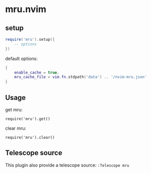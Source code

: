 # mru.nvim

## setup

```lua
require('mru').setup({
    -- options
})
```

default options:

```lua
{
    enable_cache = true,
    mru_cache_file = vim.fn.stdpath('data') .. '/nvim-mru.json'
}
```

## Usage

get mru:

```
require('mru').get()
```

clear mru:

```
require('mru').clear()
```

## Telescope source

This plugin also provide a telescope source: `:Telescope mru`
